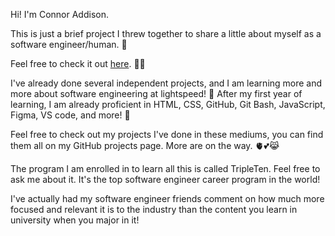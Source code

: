 Hi! I'm Connor Addison.

This is just a brief project I threw together to share a little about myself as a software engineer/human. 🤠

Feel free to check it out [here](https://connoraddison.github.io/ConnorAddison/). 🔌📠

I've already done several independent projects, and I am learning more and more about software engineering at lightspeed! 💫 After my first year of learning, I am already proficient in HTML, CSS, GitHub, Git Bash, JavaScript, Figma, VS code, and more! 🦾

Feel free to check out my projects I've done in these mediums, you can find them all on my GitHub projects page. More are on the way. 🫀💕😹

The program I am enrolled in to learn all this is called TripleTen. Feel free to ask me about it. It's the top software engineer career program in the world!

I've actually had my software engineer friends comment on how much more focused and relevant it is to the industry than the content you learn in university when you major in it!
